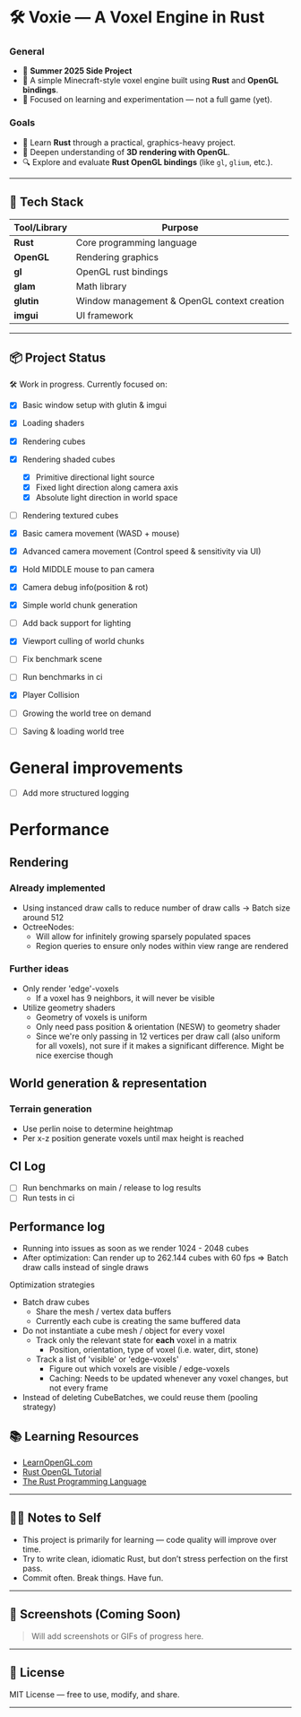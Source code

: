 # 🛠️ Voxie — A Voxel Engine in Rust

### General
- 🎯 **Summer 2025 Side Project**
- 🧱 A simple Minecraft-style voxel engine built using **Rust** and **OpenGL bindings**.
- 🔧 Focused on learning and experimentation — not a full game (yet).

### Goals
- 🚀 Learn **Rust** through a practical, graphics-heavy project.
- 🎨 Deepen understanding of **3D rendering with OpenGL**.
- 🔍 Explore and evaluate **Rust OpenGL bindings** (like `gl`, `glium`, etc.).

---

## 🔧 Tech Stack

| Tool/Library | Purpose |
|--------------|---------|
| **Rust** | Core programming language |
| **OpenGL** | Rendering graphics |
| **gl** | OpenGL rust bindings |
| **glam** | Math library |
| **glutin** | Window management & OpenGL context creation |
| **imgui** | UI framework |

---

## 📦 Project Status

🛠️ Work in progress. Currently focused on:
- [x] Basic window setup with glutin & imgui
- [x] Loading shaders
- [x] Rendering cubes
- [x] Rendering shaded cubes
  - [x] Primitive directional light source 
  - [x] Fixed light direction along camera axis
  - [x] Absolute light direction in world space
- [ ] Rendering textured cubes
- [x] Basic camera movement (WASD + mouse)
- [x] Advanced camera movement (Control speed & sensitivity via UI)
- [x] Hold MIDDLE mouse to pan camera
- [x] Camera debug info(position & rot)
- [x] Simple world chunk generation
- [ ] Add back support for lighting
- [x] Viewport culling of world chunks
- [ ] Fix benchmark scene
- [ ] Run benchmarks in ci

- [x] Player Collision

- [ ] Growing the world tree on demand
- [ ] Saving & loading world tree

# General improvements
- [ ] Add more structured logging

# Performance 
## Rendering 

### Already implemented
- Using instanced draw calls to reduce number of draw calls 
  -> Batch size around 512
- OctreeNodes:
  - Will allow for infinitely growing sparsely populated spaces
  - Region queries to ensure only nodes within view range are rendered

### Further ideas
- Only render 'edge'-voxels
  - If a voxel has 9 neighbors, it will never be visible
- Utilize geometry shaders
  + Geometry of voxels is uniform
  + Only need pass position & orientation (NESW) to geometry shader
  - Since we're only passing in 12 vertices per draw call (also uniform for all voxels), not sure if it makes 
    a significant difference. Might be nice exercise though


## World generation & representation

### Terrain generation
- Use perlin noise to determine heightmap
- Per x-z position generate voxels until max height is reached

## CI Log 
- [ ] Run benchmarks on main / release to log results
- [ ] Run tests in ci

## Performance log 
- Running into issues as soon as we render 1024 - 2048 cubes
- After optimization: Can render up to 262.144 cubes with 60 fps
  => Batch draw calls instead of single draws

Optimization strategies
- Batch draw cubes
  - Share the mesh / vertex data buffers 
  - Currently each cube is creating the same buffered data
- Do not instantiate a cube mesh / object for every voxel
  - Track only the relevant state for **each** voxel in a matrix
    - Position, orientation, type of voxel (i.e. water, dirt, stone)
  - Track a list of 'visible' or 'edge-voxels'
    - Figure out which voxels are visible / edge-voxels 
    - Caching: Needs to be updated whenever any voxel changes, but not every frame
- Instead of deleting CubeBatches, we could reuse them (pooling strategy)


## 📚 Learning Resources

- [LearnOpenGL.com](https://learnopengl.com/)
- [Rust OpenGL Tutorial](https://github.com/bwasty/learn-opengl-rs)
- [The Rust Programming Language](https://doc.rust-lang.org/book/)

---

## 🙋‍♂️ Notes to Self

- This project is primarily for learning — code quality will improve over time.
- Try to write clean, idiomatic Rust, but don’t stress perfection on the first pass.
- Commit often. Break things. Have fun.

---

## 📸 Screenshots (Coming Soon)

> Will add screenshots or GIFs of progress here.

---

## 📄 License

MIT License — free to use, modify, and share.

---

